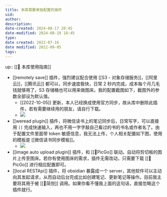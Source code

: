 ```yaml
---
title: 本库需要单独配置的插件
uid: 
author: 
description: 
date-created: 2024-08-17 20:45
date-modified: 2024-08-19 18:45
type: 
date created: 2022-07-16
date modified: 2022-09-05
tags: 
---
```


up:: [[🧰 本库使用指南]]

- [[remotely save]] 插件，强烈建议配合使用 [[S3 - 对象存储服务]]，[[阿里云]]，[[腾讯云]] 都可以，同步速度极快，日常 2 秒内完成，成本每个月几毛钱就够用了，S3 存储桶也可以用来做图床。我的配置截图如下，截图外的参数全部设为默认值。
	- [[2022-10-05]] 更新，本人已经换成使用官方同步，故从库中删除此插件，若有需要继续用的朋友，请自行下载。
	- ![](<https://img2.oldwinter.top/截屏2022-08-29 下午7.59.39.png>)
- [[weread plugin]] 插件，将微信读书上的笔记同步后，日常写字，可以直接用 `[[` 完成快速输入，再也不用一字字敲自己看过的书的书名或作者名了。由于配置文件里面带 token 敏感信息，我无法上传，个人相关配置如下图，使用的模板是 [[微信读书同步模板]]。
	- ![](<https://img2.oldwinter.top/截屏2022-08-29 下午7.57.01.png>)
- [[image auto upload plugin]] 插件，和 [[🤖PicGo]] 联动。自动将剪切板的图片上传至图床。若你有使用图床的需求，插件无需改动，只需要下载 [[🤖PicGo]] 进行相应配置即可。
- [[local RESTApi]] 插件，将 obsidian 暴露成一个 server，其他软件可以主动向其发起请求，从而自动后台完成比如创建笔记、更新笔记等操作。目前我主要将其用于被 [[🤖简悦]] 调用。如果你看不懂我上面的这句话，直接忽略这个插件就行。
